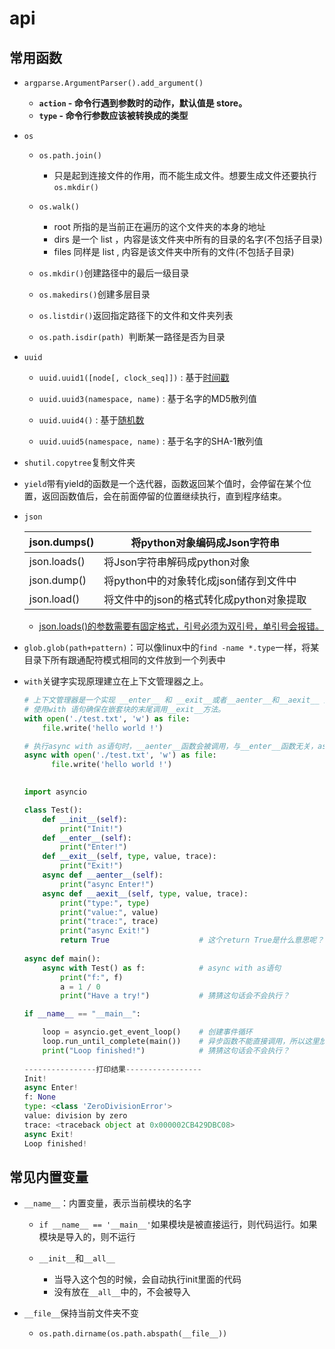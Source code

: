 # api

## 常用函数

- `argparse.ArgumentParser().add_argument()`
  - **`action` - 命令行遇到参数时的动作，默认值是 store。**
  - **`type` - 命令行参数应该被转换成的类型**
  
- `os`
  
  - `os.path.join()`
    - 只是起到连接文件的作用，而不能生成文件。想要生成文件还要执行`os.mkdir()`
  
  - `os.walk()`
    - root 所指的是当前正在遍历的这个文件夹的本身的地址
    - dirs 是一个 list ，内容是该文件夹中所有的目录的名字(不包括子目录)
    - files 同样是 list , 内容是该文件夹中所有的文件(不包括子目录)
  
  - `os.mkdir()`创建路径中的最后一级目录
  - `os.makedirs()`创建多层目录
  - `os.listdir()`返回指定路径下的文件和文件夹列表
  - `os.path.isdir(path) `判断某一路径是否为目录
  
- `uuid`

  - `uuid.uuid1([node[, clock_seq]])` : 基于[时间戳](https://so.csdn.net/so/search?q=时间戳&spm=1001.2101.3001.7020)

  - `uuid.uuid3(namespace, name)` : 基于名字的MD5散列值

  - `uuid.uuid4()` : 基于[随机数](https://so.csdn.net/so/search?q=随机数&spm=1001.2101.3001.7020)

  - `uuid.uuid5(namespace, name)` : 基于名字的SHA-1散列值

- `shutil.copytree`复制文件夹

- `yield`带有yield的函数是一个迭代器，函数返回某个值时，会停留在某个位置，返回函数值后，会在前面停留的位置继续执行，直到程序结束。

- `json`

  | json.dumps() | 将python对象编码成Json字符串             |
  | ------------ | ---------------------------------------- |
  | json.loads() | 将Json字符串解码成python对象             |
  | json.dump()  | 将python中的对象转化成json储存到文件中   |
  | json.load()  | 将文件中的json的格式转化成python对象提取 |

  - [json.loads()的参数需要有固定格式，引号必须为双引号，单引号会报错。](https://blog.csdn.net/qq_41375609/article/details/100118545)

- `glob.glob(path+pattern)`：可以像linux中的`find -name *.type`一样，将某目录下所有跟通配符模式相同的文件放到一个列表中

- `with`关键字实现原理建立在上下文管理器之上。

  ```python
  # 上下文管理器是一个实现 __enter__ 和 __exit__或者__aenter__和__aexit__ 方法的类。
  # 使用with 语句确保在嵌套块的末尾调用__exit__方法。
  with open('./test.txt', 'w') as file:
      file.write('hello world !')
  
  # 执行async with as语句时，__aenter__函数会被调用，与__enter__函数无关，async with as语句块执行完毕，调用__aexit__语句
  async with open('./test.txt', 'w') as file:
    	file.write('hello world !')
      
  ```

  ```python
  import asyncio
  
  class Test():
      def __init__(self):
          print("Init!")
      def __enter__(self):
          print("Enter!")
      def __exit__(self, type, value, trace):
          print("Exit!")
      async def __aenter__(self):
          print("async Enter!")
      async def __aexit__(self, type, value, trace):
          print("type:", type)
          print("value:", value)
          print("trace:", trace)
          print("async Exit!")
          return True                    # 这个return True是什么意思呢？
        
  async def main():
      async with Test() as f:            # async with as语句
          print("f:", f)
          a = 1 / 0
          print("Have a try!")           # 猜猜这句话会不会执行？
  
  if __name__ == "__main__":
  
      loop = asyncio.get_event_loop()    # 创建事件循环
      loop.run_until_complete(main())    # 异步函数不能直接调用，所以这里放在了一个事件循环里面
      print("Loop finished!")            # 猜猜这句话会不会执行？
     
  ----------------打印结果-----------------
  Init!
  async Enter!
  f: None
  type: <class 'ZeroDivisionError'>
  value: division by zero
  trace: <traceback object at 0x000002CB429DBC08>
  async Exit!
  Loop finished!
  ```

  

## 常见内置变量

- `__name__`：内置变量，表示当前模块的名字

  - `if __name__ == '__main__'`如果模块是被直接运行，则代码运行。如果模块是导入的，则不运行

  - `__init__`和`__all__`
    - 当导入这个包的时候，会自动执行init里面的代码
    - 没有放在`__all__`中的，不会被导入

- `__file__`保持当前文件夹不变
  - `os.path.dirname(os.path.abspath(__file__))`

